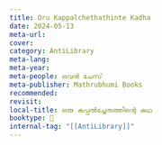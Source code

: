 ```yaml
---
title: Oru Kappalchethathinte Kadha
date: 2024-05-13
meta-url: 
cover: 
category: AntiLibrary
meta-lang: 
meta-year: 
meta-people: ഒവൻ ചേസ്
meta-publisher: Mathrubhumi Books
recommended: 
revisit:
local-title: ഒരു കപ്പൽച്ചേതത്തിന്റെ കഥ
booktype: 📖
internal-tag: "[[AntiLibrary]]"
---
```



